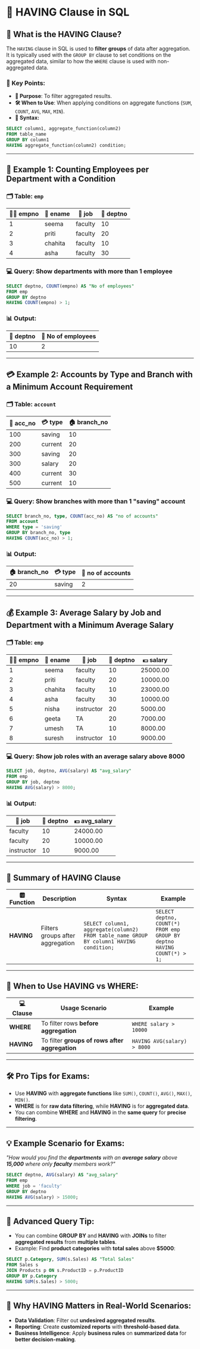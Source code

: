 # 🤌 HAVING Clause in SQL

## 🤔 What is the HAVING Clause?

The `HAVING` clause in SQL is used to **filter groups** of data after aggregation. It is typically used with the `GROUP BY` clause to set conditions on the aggregated data, similar to how the `WHERE` clause is used with non-aggregated data.

### 🔑 Key Points:
- **📌 Purpose**: To filter aggregated results.
- **🛠️ When to Use**: When applying conditions on aggregate functions (`SUM`, `COUNT`, `AVG`, `MAX`, `MIN`).
- **📝 Syntax:**
```sql
SELECT column1, aggregate_function(column2)
FROM table_name
GROUP BY column1
HAVING aggregate_function(column2) condition;
```

---

## 👥 Example 1: Counting Employees per Department with a Condition

### 🗂️ Table: `emp`
| 👨‍💼 empno | 👤 ename  | 💼 job    | 🏢 deptno |
|------------|------------|-----------|------------|
| 1          | seema      | faculty   | 10         |
| 2          | priti      | faculty   | 20         |
| 3          | chahita    | faculty   | 10         |
| 4          | asha       | faculty   | 30         |

### 💻 Query: Show departments with more than 1 employee
```sql
SELECT deptno, COUNT(empno) AS "No of employees"
FROM emp
GROUP BY deptno
HAVING COUNT(empno) > 1;
```

### 📊 Output:
| 🏢 deptno | 👥 No of employees |
|-----------|---------------------|
| 10        | 2                   |

---

## 💳 Example 2: Accounts by Type and Branch with a Minimum Account Requirement

### 🗂️ Table: `account`
| 🏦 acc_no | 💳 type    | 🏠 branch_no |
|------------|-------------|--------------|
| 100        | saving      | 10           |
| 200        | current     | 20           |
| 300        | saving      | 20           |
| 300        | salary      | 20           |
| 400        | current     | 30           |
| 500        | current     | 10           |

### 💻 Query: Show branches with more than 1 "saving" account
```sql
SELECT branch_no, type, COUNT(acc_no) AS "no of accounts"
FROM account
WHERE type = 'saving'
GROUP BY branch_no, type
HAVING COUNT(acc_no) > 1;
```

### 📊 Output:
| 🏠 branch_no | 💳 type | 🔢 no of accounts |
|--------------|----------|-------------------|
| 20           | saving   | 2                 |

---

## 💰 Example 3: Average Salary by Job and Department with a Minimum Average Salary

### 🗂️ Table: `emp`
| 👨‍💼 empno | 👤 ename   | 💼 job       | 🏢 deptno | 💵 salary   |
|------------|------------|-------------|-----------|--------------|
| 1          | seema      | faculty     | 10        | 25000.00     |
| 2          | priti      | faculty     | 20        | 10000.00     |
| 3          | chahita    | faculty     | 10        | 23000.00     |
| 4          | asha       | faculty     | 30        | 10000.00     |
| 5          | nisha      | instructor  | 20        | 5000.00      |
| 6          | geeta      | TA          | 20        | 7000.00      |
| 7          | umesh      | TA          | 10        | 8000.00      |
| 8          | suresh     | instructor  | 10        | 9000.00      |

### 💻 Query: Show job roles with an average salary above 8000
```sql
SELECT job, deptno, AVG(salary) AS "avg_salary"
FROM emp
GROUP BY job, deptno
HAVING AVG(salary) > 8000;
```

### 📊 Output:
| 💼 job       | 🏢 deptno | 💵 avg_salary |
|--------------|------------|---------------|
| faculty     | 10         | 24000.00      |
| faculty     | 20         | 10000.00      |
| instructor  | 10         | 9000.00       |

---

## 🎯 **Summary of HAVING Clause**

| 🆎 **Function** | **Description** | **Syntax** | **Example** |
|-----------------|-----------------|------------|-------------|
| **HAVING** | Filters groups after aggregation | `SELECT column1, aggregate(column2) FROM table_name GROUP BY column1 HAVING condition;` | `SELECT deptno, COUNT(*) FROM emp GROUP BY deptno HAVING COUNT(*) > 1;` |

---

## 📌 **When to Use HAVING vs WHERE:**

| 💻 **Clause** | **Usage Scenario** | **Example** |
|---------------|--------------------|-------------|
| **WHERE** | To filter rows **before aggregation** | `WHERE salary > 10000` |
| **HAVING** | To filter **groups of rows after aggregation** | `HAVING AVG(salary) > 8000` |

---

## 🛠️ **Pro Tips for Exams:**

- Use **HAVING** with **aggregate functions** like `SUM()`, `COUNT()`, `AVG()`, `MAX()`, `MIN()`.
- **WHERE** is for **raw data filtering**, while **HAVING** is for **aggregated data**.
- You can combine **WHERE** and **HAVING** in the **same query** for **precise filtering**.

---

## 💡 **Example Scenario for Exams:**

*"How would you find the **departments** with an **average salary** above **15,000** where only **faculty** members work?"*

```sql
SELECT deptno, AVG(salary) AS "avg_salary"
FROM emp
WHERE job = 'faculty'
GROUP BY deptno
HAVING AVG(salary) > 15000;
```

---

## 🚀 **Advanced Query Tip:**

- You can combine **GROUP BY** and **HAVING** with **JOINs** to filter **aggregated results** from **multiple tables**.
- Example: Find **product categories** with **total sales** above **$5000**:
```sql
SELECT p.Category, SUM(s.Sales) AS "Total Sales"
FROM Sales s
JOIN Products p ON s.ProductID = p.ProductID
GROUP BY p.Category
HAVING SUM(s.Sales) > 5000;
```

---

## 📖 **Why HAVING Matters in Real-World Scenarios:**

- **Data Validation**: Filter out **undesired aggregated results**.
- **Reporting**: Create **customized reports** with **threshold-based data**.
- **Business Intelligence**: Apply **business rules** on **summarized data** for **better decision-making**.